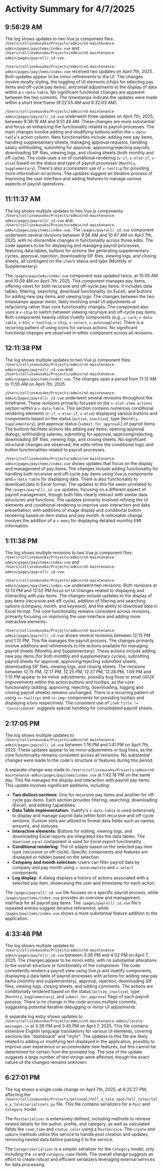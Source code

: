 # Activity Summary for 4/7/2025

## 9:56:29 AM
The log shows updates to two Vue.js component files: `/Users/collinsmusoko/Projects/admin/nd-maintenance-admin/pages/payitems/index.vue` and `/Users/collinsmusoko/Projects/admin/nd-maintenance-admin/pages/payroll/_id.vue`.

`/Users/collinsmusoko/Projects/admin/nd-maintenance-admin/pages/payitems/index.vue`  received two updates on April 7th, 2025.  Both updates appear to be minor refinements to the UI.  The changes involve mostly styling,  the toggling of UI elements (chips for selecting pay items and off-cycle pay items), and small adjustments to the display of data within a `v-data-table`.  No significant functional changes are apparent between the two commits.  The timestamps indicate the updates were made within a short time frame (9:22:55 AM and 9:32:03 AM).


`/Users/collinsmusoko/Projects/admin/nd-maintenance-admin/pages/payroll/_id.vue` underwent three updates on April 7th, 2025, between 9:38:19 AM and 9:51:49 AM. These changes are more substantial and focus on enhancing the functionality related to payroll processes. The main changes involve adding and modifying buttons within the `v-data-table`'s action column.  New functionalities include: adding new pay items, handling supplementary sheets, managing approval requests, handling salary withholding, submitting for approval, approving/rejecting payrolls, downloading SIF files, viewing logs, and closing sheets (both monthly and off-cycle).  The code uses a lot of conditional rendering (`v-if`, `v-else-if`, `v-else`) based on the status and type of payroll processes (`Monthly`, `Supplementary`). There's also a consistent use of `v-tooltip` for providing more information on actions.  The updates suggest an iterative process of improving the user interface and adding features to manage various aspects of payroll operations.


## 11:11:37 AM
The log shows multiple updates to two Vue.js components: `/Users/collinsmusoko/Projects/admin/nd-maintenance-admin/pages/payroll/_id.vue` and `/Users/collinsmusoko/Projects/admin/nd-maintenance-admin/pages/payitems/index.vue`.  The `/pages/payroll/_id.vue` component underwent several revisions between 9:56 AM and 10:47 AM on April 7th, 2025, with no discernible changes in functionality across those edits.  The code appears to be for displaying and managing payroll processes, featuring data tables, buttons for actions like generating supplementary cycles, approval, rejection, downloading SIF files, viewing logs, and closing sheets, all contingent on the `item`'s status and type (Monthly or Supplementary).

The `/pages/payitems/index.vue` component was updated twice, at 10:05 AM and 10:09 AM on April 7th, 2025.  This component manages pay items, offering views for both recursive and off-cycle pay items. It includes data tables, filtering, searching, download functionality (to Excel), and buttons for adding new pay items and viewing logs.  The changes between the two timestamps appear minor, likely involving small UI adjustments or refactoring rather than core functionality changes.  The component also uses a `v-chip` to switch between viewing recursive and off-cycle pay items.  Both components heavily utilize Vuetify components (e.g., `v-card`, `v-data-table`, `v-btn`, `v-tooltip`, `v-chip`, `v-select`, `v-autocomplete`).  There is a recurring pattern of using icons for various actions.  No significant functional changes are observed in either component across all revisions.


## 12:11:38 PM
The log shows multiple updates to two Vue.js component files: `/Users/collinsmusoko/Projects/admin/nd-maintenance-admin/pages/payroll/_id.vue` and `/Users/collinsmusoko/Projects/admin/nd-maintenance-admin/pages/payitems/index.vue`.  The changes span a period from 11:12 AM to 11:55 AM on April 7th, 2025.

`/Users/collinsmusoko/Projects/admin/nd-maintenance-admin/pages/payroll/_id.vue` underwent several revisions throughout the timeframe.  These revisions primarily focused on the `v-slot:item.actions` section within a `v-data-table`. This section contains numerous conditional rendering elements (`v-if`, `v-else-if`, `v-else`) displaying various buttons and components based on the status (`active`, `inactive`), type (`Monthly`, `Supplementary`), and approval status (`submit_for_approval`) of payroll items. The buttons facilitate actions like adding pay items, opening approval dialogs, withholding salaries, submitting for approval, approving/rejecting, downloading SIF files, viewing logs, and closing sheets.  No significant structural changes are observed; the edits refine the conditional logic and button functionalities related to payroll processes.

`/Users/collinsmusoko/Projects/admin/nd-maintenance-admin/pages/payitems/index.vue` shows updates that focus on the display and management of pay items. The changes include adding functionality for handling both recursive and off-cycle pay items using Vue.js components and  `v-data-table` for displaying data. There is also functionality to download data in Excel format. The updates to this file seem unrelated to the `/pages/payroll/_id.vue` updates, focusing on a different aspect of payroll management, though both files clearly interact with similar data structures and functions.  The updates  primarily involved refining the UI elements and conditional rendering to improve user interaction and data presentation, with additions of image display and conditional button rendering based on item status and pay month.  A noticeable change involves the addition of a `v-menu` for displaying detailed monthly EMI information.


## 1:11:38 PM
The log shows multiple revisions to two Vue.js component files: `/Users/collinsmusoko/Projects/admin/nd-maintenance-admin/pages/payitems/index.vue` and `/Users/collinsmusoko/Projects/admin/nd-maintenance-admin/pages/payroll/_id.vue`.

`/Users/collinsmusoko/Projects/admin/nd-maintenance-admin/pages/payitems/index.vue` underwent two revisions.  Both revisions at 12:13 PM and 12:52 PM  focus on UI changes related to displaying and interacting with pay items.  The changes include updates to the display of pay items (recursive and off-cycle), addition of filtering and searching options (company, month, and keyword), and the ability to download data in Excel format.  The core functionality remains consistent across revisions, primarily focusing on improving the user interface and adding more interactive elements.


`/Users/collinsmusoko/Projects/admin/nd-maintenance-admin/pages/payroll/_id.vue` shows several revisions between 12:15 PM and 1:10 PM. This file manages the payroll process. The changes primarily involve additions and refinements to the actions available for managing payroll sheets (Monthly and Supplementary).  These actions include adding new pay items (for both monthly and supplementary cycles), submitting payroll sheets for approval, approving/rejecting submitted sheets, downloading SIF files, viewing logs, and closing sheets. The revisions between 12:15 PM, 12:17 PM, 12:25 PM, 12:27 PM, 12:28 PM, 1:09 PM and 1:10 PM appear to be minor adjustments, possibly bug fixes or small UI/UX improvements within the action buttons and tooltips,  as the core functionality (adding, approving, rejecting, downloading, logging and closing payroll sheets) remains unchanged.  There is a recurring pattern of using `<v-tooltip>` and `<v-img>` components for providing tooltips and displaying icons respectively.  The consistent use of  `item.title != 'Consolidated'` suggests special handling for consolidated payroll sheets.


## 2:17:05 PM
The log shows multiple updates to `/Users/collinsmusoko/Projects/admin/nd-maintenance-admin/pages/payroll/_id.vue` between 1:16 PM and 1:41 PM on April 7th, 2025.  These updates appear to be minor adjustments or bug fixes, as the core functionality remains consistent across all revisions. No substantial changes were made to the code's structure or features during this period.

A separate change was made to `/Users/collinsmusoko/Projects/admin/nd-maintenance-admin/pages/payitems/index.vue` at 1:42:18 PM on the same day. This file manages the display and interaction with payroll pay items. This update involves significant additions, including:

* **Two distinct sections:** One for recursive pay items and another for off-cycle pay items. Each section provides filtering, searching, downloading (Excel), and editing capabilities.
* **Data Table implementation:**  Vuetify's `v-data-table` is used extensively to display and manage payroll data within both recursive and off-cycle sections.  Custom slots are utilized to format data fields such as names, amounts, and statuses.
* **Interactive elements:** Buttons for editing, viewing logs, and downloading Excel reports are integrated into the data tables.  The `download-excel` component is used for Excel export functionality.
* **Conditional rendering:** The UI adapts based on the selected pay item type (recursive or off-cycle).  Specific components and features are displayed or hidden based on the selection.
* **Company and month selection:** Users can filter payroll data by company and pay month using `v-autocomplete` and `v-select` components.
* **Log display:** A dialog displays a history of actions associated with a selected pay item, showcasing the user and timestamp for each action.

The `/pages/payroll/_id.vue` file focuses on a specific payroll process, while `/pages/payitems/index.vue` provides an overview and management interface for all payroll pay items.  The `/pages/payroll/_id.vue` file's repeated entries suggest iterative refinement, while `/pages/payitems/index.vue` shows a more substantial feature addition to the application.


## 4:33:46 PM
The log shows multiple updates to `/Users/collinsmusoko/Projects/admin/nd-maintenance-admin/pages/payroll/_id.vue` between 3:36 PM and 4:02 PM on April 7, 2025.  The changes appear to be minor edits, with no substantial alterations to the overall structure or functionality of the component.  The code consistently renders a payroll view using Vue.js and Vuetify components,  displaying a data table of payroll processes with actions for adding new pay items (monthly and supplementary), approval, rejection, downloading SIF files, viewing logs, closing sheets, and adding comments.  The actions are conditionally rendered based on the status (`active`, `inactive`), type (`Monthly`, `Supplementary`), and `submit_for_approval` flags of each payroll process.  There is no change in the code across multiple commits, suggesting potential iterative debugging or minor UI adjustments.

A separate log entry shows updates to `/Users/collinsmusoko/Projects/admin/nd-maintenance-admin/locale-messages.js` at 3:39 PM and 3:45 PM on April 7, 2025. This file contains extensive English language translations for various UI elements,  covering sections like "dashboard" and "myhr". The updates to this file are likely related to adding or modifying text displayed in the application, possibly to improve user experience or accommodate new features, but this cannot be determined for certain from the provided log.  The size of the update suggests a large number of text strings were affected, though the exact nature of the changes remains unknown.


## 6:27:01 PM
The log shows a single code change on April 7th, 2025, at 6:25:27 PM, affecting the `/Users/collinsmusoko/Projects/personal/tell_a_tale_spot/tell_tales/tale_a_tale/serializers.py` file.  This file contains serializers for a `Post` and `Category` model.

The `PostSerializer` is extensively defined, including methods to retrieve nested details for the author, profile, and category, as well as calculated fields like `read_time` and `status_color` using a `PostService`. The `create` and `update` methods utilize this service to handle post creation and updates, removing nested data before passing it to the service.

The `CategorySerializer` is a simpler serializer for the `Category` model, only including the `id` and `category_name` fields.  The overall change suggests an effort to create robust and efficient serializers leveraging external services for data processing.

